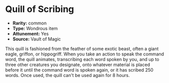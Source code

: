
# Quill of Scribing

* **Rarity:** common
* **Type:** Wondrous item
* **Attunement:** Yes
* **Source:** Vault of Magic


This quill is fashioned from the feather of some exotic beast, often a giant eagle, griffon, or hippogriff. When you take an action to speak the command word, the quill animates, transcribing each word spoken by you, and up to three other creatures you designate, onto whatever material is placed before it until the command word is spoken again, or it has scribed 250 words. Once used, the quill can't be used again for 8 hours.
